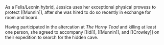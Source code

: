 As a Felis/Leonin hybrid, Jessica uses her exceptional physical prowess to protect [[Munnin]], after she was hired to do so recently in exchange for room and board.

Having participated in the altercation at *The Horny Toad* and killing at least one person, she agreed to accompany [[Idi]], [[Munnin]], and [[Crowley]] on their expedition to search for the hidden cave.